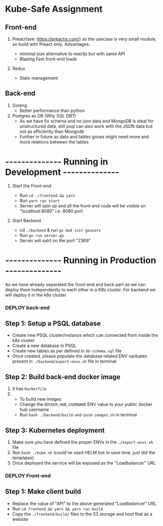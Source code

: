 # Kube-Safe Assignment

## Front-end
1. Preact(see: https://preactjs.com/) as the usecase is very small module, so build with Preact only.
    Advantages: 
    - minimal size alternative to reactjs but with same API
    - Blazing Fast front-end loads
    
2. Redux
    - State management

## Back-end
1. Golang
    - Better performance than python
2. Postgres as DB (Why SQL DB?)
    - As we have fix schema and no json data and MongoDB is ideal for unstructured data, still psql can also work with the JSON data but not as efficiently than Mongodb
    - Further in future as data and tables grows might need more and more relations between the tables

# -------------- Running in Development --------------
1. Start the Front-end
    - Run `cd ./frontend && yarn`
    - Run `yarn run start`
    - Server will spin up and all the front-end code will be visible on "localhost:8080" i.e. 8080 port

2. Start Backend
    - cd `./backend` & run `go mod init gousers`
    - Run `go run server.go`
    - Server will satrt on the port "2369"


# -------------- Running in Production --------------
As we have already separated the front-end and back part so we can deploy them independently to each other in a K8s cluster.
For backend we will deploy it in the k8s cluster

### DEPLOY back-end
## Step 1: Setup a PSQL database
-   Create new PSQL cluster/instance which can connected from inside the k8s cluster
-   Create a new database in PSQL
-   Create new tables as per defined in `db-schema.sql` file
-   Once created, please populate the database related ENV varibales present in 
        `./backend/export-envs.sh` file in terminal

## Step 2: Build back-end docker image
1. it has `Dockerfile`
2. - To build new images
    - Change the `DOCKER_HUB_USERNAME` ENV value to your public docker hub username
    - Run `bash ./backend/build-and-push-images.sh` in terminal

## Step 3: Kubernetes deployment
1. Make sure you have defined the proper ENVs in the `./export-envs.sh` file
2. Run `bash ./kube.sh` (could've used HELM but to save time, just did the templates)
3. Once deployed the service will be exposed as the "Loadbalancer" URL


### DEPLOY Front-end
## Step 1: Make client build
-   Replace the value of "API" to the above generated "Loadbalancer" URL
-   Run `cd frontend && yarn && yarn run build`
-   Copy the `./frontend/build/` files to the S3 storage and host that as a website